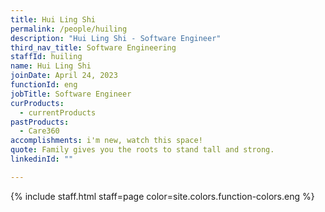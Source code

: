 ```yaml
---
title: Hui Ling Shi
permalink: /people/huiling
description: "Hui Ling Shi - Software Engineer"
third_nav_title: Software Engineering
staffId: huiling
name: Hui Ling Shi
joinDate: April 24, 2023
functionId: eng
jobTitle: Software Engineer
curProducts:
  - currentProducts
pastProducts:
  - Care360
accomplishments: i'm new, watch this space!
quote: Family gives you the roots to stand tall and strong.
linkedinId: ""

---
```


{% include staff.html staff=page color=site.colors.function-colors.eng %}
